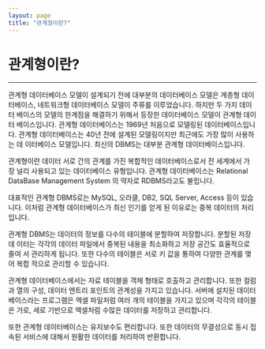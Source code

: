 ```yaml
---
layout: page
title: "관계형이란?"
--- 
```


# 관계형이란?
<hr>

관계형 데이터베이스 모델이 설계되기 전에 대부분의 데이터베이스 모델은 계층형 데이 터베이스, 네트워크형 데이터베이스 모델이 주류를 이루었습니다. 하지만 두 가지 데이터 베이스의 모델의 한계점을 해결하기 위해서 등장한 데이터베이스 모델이 관계형 데이터 베이스입니다. 관계형 데이터베이스는 1969년 처음으로 모델링된 데이터베이스입니다. 관계형 데이터베이스는 40년 전에 설계된 모델링이지만 최근에도 가장 많이 사용하는 데 이터베이스 모델입니다. 최신의 DBMS는 대부분 관계형 데이터베이스입니다.  

관계형이란 데이터 서로 간의 관계를 가진 복합적인 데이터베이스로서 전 세계에서 가 장 널리 사용되고 있는 데이터베이스 유형입니다. 관계형 데이터베이스는 Relational DataBase Management System 의 약자로 RDBMS라고도 불립니다.  

대표적인 관계형 DBMS로는 MySQL, 오라클, DB2, SQL Server, Access 등이 있습 니다. 
이처럼 관계형 데이터베이스가 최신 인기를 얻게 된 이유로는 중복 데이터의 처리 입니다.  

관계형 DBMS는 데이터의 정보를 다수의 테이블에 분할하여 저장합니다. 분할된 저장 데 이터는 각각의 데이터 파일에서 중복된 내용을 최소화하고 저장 공간도 효율적으로 줄여 서 관리하게 됩니다. 또한 다수의 테이블은 서로 키 값을 통하여 다양한 관계를 맺어 복합 적으로 관리할 수 있습니다.  

관계형 데이터베이스에서는 자료 테이블을 객체 형태로 호출하고 관리합니다. 또한 컬럼 과 열의 구성, 데이터 엔트리 포인트의 관계성을 가지고 있습니다. 서버에 설치된 데이터 베이스라는 프로그램은 엑셀 파일처럼 여러 개의 테이블을 가지고 있으며 각각의 테이블 은 가로, 세로 기반으로 엑셀처럼 수많은 데이터를 저장하고 관리합니다.  

또한 관계형 데이터베이스는 유지보수도 편리합니다. 또한 데이터의 무결성으로 동시 접 속된 서비스에 대해서 원활한 데이터를 처리하여 반환합니다. 

<br><br>
